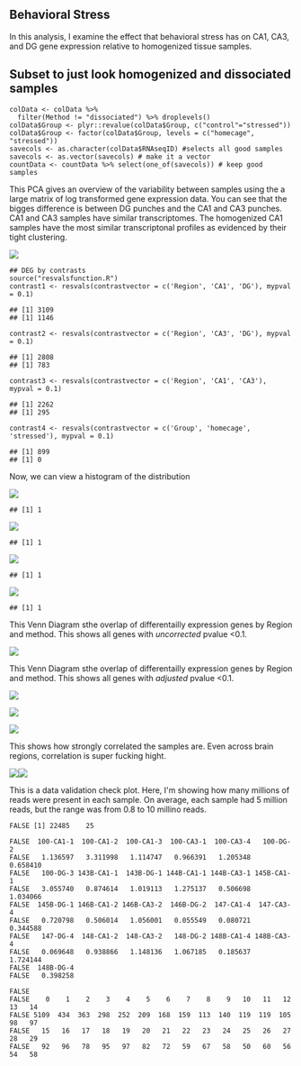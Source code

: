 Behavioral Stress
-----------------

In this analysis, I examine the effect that behavioral stress has on
CA1, CA3, and DG gene expression relative to homogenized tissue samples.

Subset to just look homogenized and dissociated samples
-------------------------------------------------------

    colData <- colData %>%
      filter(Method != "dissociated") %>% droplevels()
    colData$Group <- plyr::revalue(colData$Group, c("control"="stressed"))
    colData$Group <- factor(colData$Group, levels = c("homecage", "stressed"))
    savecols <- as.character(colData$RNAseqID) #selects all good samples
    savecols <- as.vector(savecols) # make it a vector
    countData <- countData %>% select(one_of(savecols)) # keep good samples

This PCA gives an overview of the variability between samples using the
a large matrix of log transformed gene expression data. You can see that
the bigges difference is between DG punches and the CA1 and CA3 punches.
CA1 and CA3 samples have similar transcriptomes. The homogenized CA1
samples have the most similar transcriptonal profiles as evidenced by
their tight clustering.

![](../figures/02_stresstest/PCA-1.png)

    ## DEG by contrasts
    source("resvalsfunction.R")
    contrast1 <- resvals(contrastvector = c('Region', 'CA1', 'DG'), mypval = 0.1)

    ## [1] 3109
    ## [1] 1146

    contrast2 <- resvals(contrastvector = c('Region', 'CA3', 'DG'), mypval = 0.1)

    ## [1] 2808
    ## [1] 783

    contrast3 <- resvals(contrastvector = c('Region', 'CA1', 'CA3'), mypval = 0.1)

    ## [1] 2262
    ## [1] 295

    contrast4 <- resvals(contrastvector = c('Group', 'homecage', 'stressed'), mypval = 0.1)

    ## [1] 899
    ## [1] 0

Now, we can view a histogram of the distribution

![](../figures/02_stresstest/histogram-1.png)

    ## [1] 1

![](../figures/02_stresstest/histogram-2.png)

    ## [1] 1

![](../figures/02_stresstest/histogram-3.png)

    ## [1] 1

![](../figures/02_stresstest/histogram-4.png)

    ## [1] 1

This Venn Diagram sthe overlap of differentailly expression genes by
Region and method. This shows all genes with *uncorrected* pvalue
&lt;0.1.

![](../figures/02_stresstest/VennDiagramPVal-1.png)

This Venn Diagram sthe overlap of differentailly expression genes by
Region and method. This shows all genes with *adjusted* pvalue &lt;0.1.

![](../figures/02_stresstest/VennDiagramPadj-1.png)

![](../figures/02_stresstest/HeatmapPadj-1.png)

![](../figures/02_stresstest/HeatmapPvalue-1.png)

This shows how strongly correlated the samples are. Even across brain
regions, correlation is super fucking hight.

![](../figures/02_stresstest/sampleheatmap-1.png)![](../figures/02_stresstest/sampleheatmap-2.png)

This is a data validation check plot. Here, I'm showing how many
millions of reads were present in each sample. On average, each sample
had 5 million reads, but the range was from 0.8 to 10 millino reads.

    FALSE [1] 22485    25

    FALSE  100-CA1-1  100-CA1-2  100-CA1-3  100-CA3-1  100-CA3-4   100-DG-2 
    FALSE   1.136597   3.311998   1.114747   0.966391   1.205348   0.658410 
    FALSE   100-DG-3 143B-CA1-1  143B-DG-1 144B-CA1-1 144B-CA3-1 145B-CA1-1 
    FALSE   3.055740   0.874614   1.019113   1.275137   0.506698   1.034066 
    FALSE  145B-DG-1 146B-CA1-2 146B-CA3-2  146B-DG-2  147-CA1-4  147-CA3-4 
    FALSE   0.720798   0.506014   1.056001   0.055549   0.080721   0.344588 
    FALSE   147-DG-4  148-CA1-2  148-CA3-2   148-DG-2 148B-CA1-4 148B-CA3-4 
    FALSE   0.069648   0.938866   1.148136   1.067185   0.185637   1.724144 
    FALSE  148B-DG-4 
    FALSE   0.398258

    FALSE 
    FALSE    0    1    2    3    4    5    6    7    8    9   10   11   12   13   14 
    FALSE 5109  434  363  298  252  209  168  159  113  140  119  119  105   98   97 
    FALSE   15   16   17   18   19   20   21   22   23   24   25   26   27   28   29 
    FALSE   92   96   78   95   97   82   72   59   67   58   50   60   56   54   58
